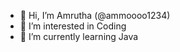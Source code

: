 - 👋 Hi, I’m Amrutha (@ammoooo1234)
- 👀 I’m interested in Coding
- 🌱 I’m currently learning Java


<!---
ammoooo1234/ammoooo1234 is a ✨ special ✨ repository because its `README.md` (this file) appears on your GitHub profile.
You can click the Preview link to take a look at your changes.
--->
